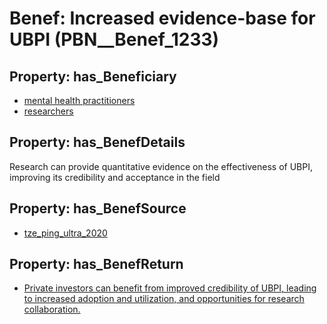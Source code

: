 # Benef: __Increased evidence-base for UBPI__ (PBN__Benef_1233)

## Property: has_Beneficiary

* [mental health practitioners](../Stakeholder/PBN__Stakeholder_478)
* [researchers](../Stakeholder/PBN__Stakeholder_2)

## Property: has_BenefDetails

Research can provide quantitative evidence on the effectiveness of UBPI, improving its credibility and acceptance in the field

## Property: has_BenefSource

* [tze_ping_ultra_2020](../Article/PBN__Article_258)

## Property: has_BenefReturn

* [Private investors can benefit from improved credibility of UBPI, leading to increased adoption and utilization, and opportunities for research collaboration.](../BenefReturn/PBN__BenefReturn_1380)

